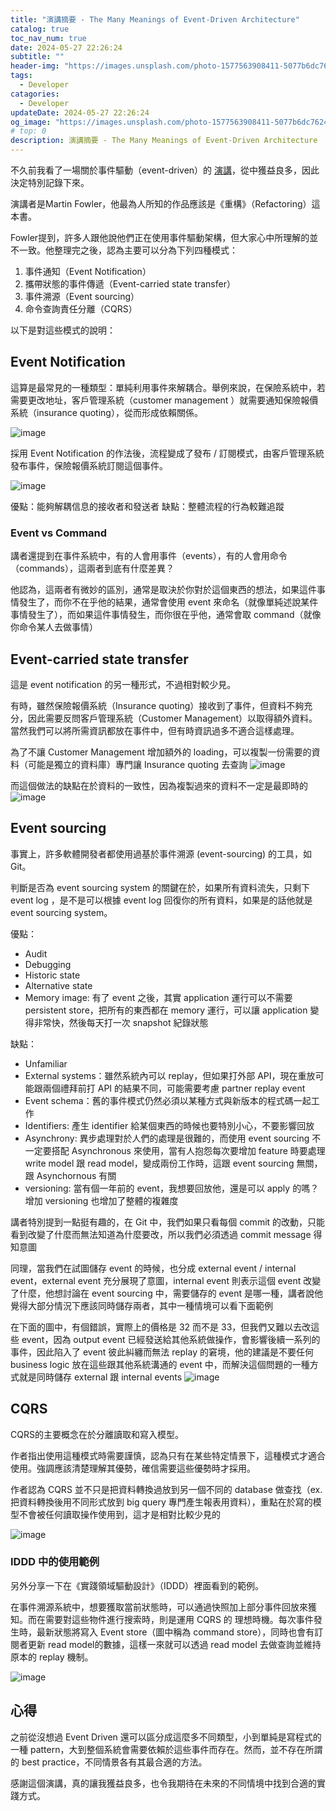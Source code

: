 ```yaml
---
title: "演講摘要 - The Many Meanings of Event-Driven Architecture"
catalog: true
toc_nav_num: true
date: 2024-05-27 22:26:24
subtitle: ""
header-img: "https://images.unsplash.com/photo-1577563908411-5077b6dc7624?q=80&w=2940&auto=format&fit=crop&ixlib=rb-4.0.3&ixid=M3wxMjA3fDB8MHxwaG90by1wYWdlfHx8fGVufDB8fHx8fA%3D%3D"
tags:
  - Developer
catagories:
  - Developer
updateDate: 2024-05-27 22:26:24
og_image: "https://images.unsplash.com/photo-1577563908411-5077b6dc7624?q=80&w=2940&auto=format&fit=crop&ixlib=rb-4.0.3&ixid=M3wxMjA3fDB8MHxwaG90by1wYWdlfHx8fGVufDB8fHx8fA%3D%3D"
# top: 0
description: 演講摘要 - The Many Meanings of Event-Driven Architecture
---
```


不久前我看了一場關於事件驅動（event-driven）的 [演講]([https://www.youtube.com/watch?v=STKCRSUsyP0](https://www.youtube.com/watch?v=STKCRSUsyP0))，從中獲益良多，因此決定特別記錄下來。

演講者是Martin Fowler，他最為人所知的作品應該是《重構》（Refactoring）這本書。

Fowler提到，許多人跟他說他們正在使用事件驅動架構，但大家心中所理解的並不一致。他整理完之後，認為主要可以分為下列四種模式：
1. 事件通知（Event Notification）
2. 攜帶狀態的事件傳遞（Event-carried state transfer）
3. 事件溯源（Event sourcing）
4. 命令查詢責任分離（CQRS）

以下是對這些模式的說明：
## Event Notification

這算是最常見的一種類型：單純利用事件來解耦合。舉例來說，在保險系統中，若需要更改地址，客戶管理系統（customer management ）就需要通知保險報價系統（insurance quoting），從而形成依賴關係。

![image](https://hackmd.io/_uploads/H1EGecEWA.png)

採用 Event Notification 的作法後，流程變成了發布 / 訂閱模式，由客戶管理系統發布事件，保險報價系統訂閱這個事件。

![image](https://hackmd.io/_uploads/S1h3xvzbR.png)

優點：能夠解耦信息的接收者和發送者
缺點：整體流程的行為較難追蹤

### Event vs Command

講者還提到在事件系統中，有的人會用事件（events），有的人會用命令（commands），這兩者到底有什麼差異？

他認為，這兩者有微妙的區別，通常是取決於你對於這個東西的想法，如果這件事情發生了，而你不在乎他的結果，通常會使用 event 來命名（就像單純述說某件事情發生了），而如果這件事情發生，而你很在乎他，通常會取 command（就像你命令某人去做事情）

## Event-carried state transfer
這是 event notification 的另一種形式，不過相對較少見。

有時，雖然保險報價系統（Insurance quoting）接收到了事件，但資料不夠充分，因此需要反問客戶管理系統（Customer Management）以取得額外資料。當然我們可以將所需資訊都放在事件中，但有時資訊過多不適合這樣處理。

為了不讓 Customer Management 增加額外的 loading，可以複製一份需要的資料（可能是獨立的資料庫）專門讓 Insurance quoting 去查詢
![image](https://hackmd.io/_uploads/r1mj_wMZR.png)


而這個做法的缺點在於資料的一致性，因為複製過來的資料不一定是最即時的
![image](https://hackmd.io/_uploads/S1gTFvfbR.png)

## Event sourcing
事實上，許多軟體開發者都使用過基於事件溯源 (event-sourcing) 的工具，如 Git。

判斷是否為 event sourcing system 的關鍵在於，如果所有資料流失，只剩下 event log ，是不是可以根據 event log 回復你的所有資料，如果是的話他就是 event sourcing system。

優點：
- Audit
- Debugging
- Historic state
- Alternative state
- Memory image: 有了 event 之後，其實 application 運行可以不需要 persistent store，把所有的東西都在 memory 運行，可以讓 application 變得非常快，然後每天打一次 snapshot 紀錄狀態

缺點：
- Unfamiliar
- External systems：雖然系統內可以 replay，但如果打外部 API，現在重放可能跟兩個禮拜前打 API 的結果不同，可能需要考慮 partner replay event
- Event schema：舊的事件模式仍然必須以某種方式與新版本的程式碼一起工作
- Identifiers: 產生 identifier 給某個東西的時候也要特別小心，不要影響回放
- Asynchrony: 異步處理對於人們的處理是很難的，而使用 event sourcing 不一定要搭配 Asynchronous 來使用，當有人抱怨每次要增加 feature 時要處理 write model 跟 read model，變成兩份工作時，這跟 event sourcing 無關，跟 Asynchornous 有關
- versioning: 當有個一年前的 event，我想要回放他，還是可以 apply 的嗎？增加 versioning 也增加了整體的複雜度

講者特別提到一點挺有趣的，在 Git 中，我們如果只看每個 commit 的改動，只能看到改變了什麼而無法知道為什麼要改，所以我們必須透過 commit message 得知意圖

同理，當我們在試圖儲存 event 的時候，也分成 external event / internal event，external event 充分展現了意圖，internal event 則表示這個 event 改變了什麼，他想討論在 event sourcing 中，需要儲存的 event 是哪一種，講者說他覺得大部分情況下應該同時儲存兩者，其中一種情境可以看下面範例

在下面的圖中，有個錯誤，實際上的價格是 32 而不是 33，但我們又難以去改這些 event，因為 output event 已經發送給其他系統做操作，會影響後續一系列的事件，因此陷入了 event 彼此糾纏而無法 replay 的窘境，他的建議是不要任何 business logic 放在這些跟其他系統溝通的 event 中，而解決這個問題的一種方式就是同時儲存 external 跟 internal events
![image](https://hackmd.io/_uploads/HyVVv0h70.png)

## CQRS

CQRS的主要概念在於分離讀取和寫入模型。

作者指出使用這種模式時需要謹慎，認為只有在某些特定情景下，這種模式才適合使用。強調應該清楚理解其優勢，確信需要這些優勢時才採用。

作者認為 CQRS 並不只是把資料轉換過放到另一個不同的 database 做查找（ex. 把資料轉換後用不同形式放到 big query 專門產生報表用資料），重點在於寫的模型不會被任何讀取操作使用到，這才是相對比較少見的

![image](https://hackmd.io/_uploads/HJ4tM_fW0.png)

### IDDD 中的使用範例

另外分享一下在《實踐領域驅動設計》（IDDD）裡面看到的範例。

在事件溯源系統中，想要獲取當前狀態時，可以通過快照加上部分事件回放來獲知。而在需要對這些物件進行搜索時，則是運用 CQRS 的 理想時機。每次事件發生時，最新狀態將寫入 Event store（圖中稱為 command store），同時也會有訂閱者更新 read model的數據，這樣一來就可以透過 read model 去做查詢並維持原本的 replay 機制。

![image](https://hackmd.io/_uploads/SksYmghxR.png)

## 心得
之前從沒想過 Event Driven 還可以區分成這麼多不同類型，小到單純是寫程式的一種 pattern，大到整個系統會需要依賴於這些事件而存在。然而，並不存在所謂的 best practice，不同情景各有其最合適的方法。

感謝這個演講，真的讓我獲益良多，也令我期待在未來的不同情境中找到合適的實踐方式。
